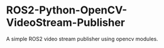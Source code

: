 # ROS2-Python-OpenCV-VideoStream-Publisher

A simple ROS2 video stream publisher using opencv modules. 
